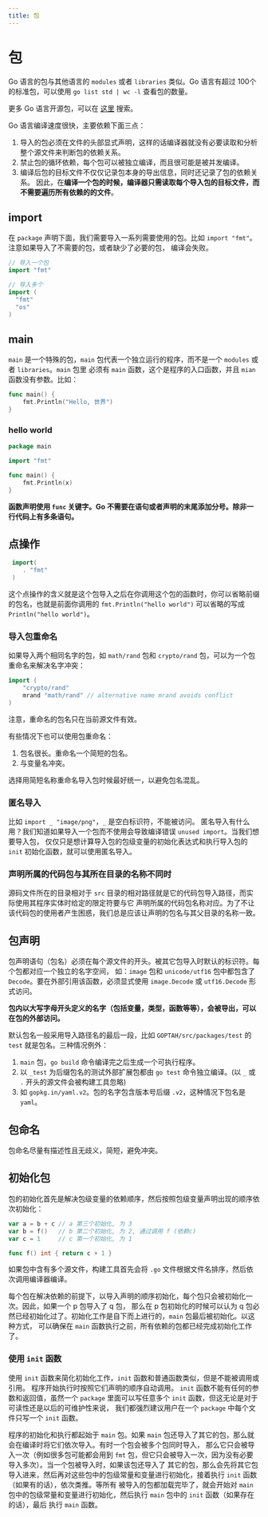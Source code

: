 ```yaml
---
title: 包
---
```

# 包
Go 语言的包与其他语言的 `modules` 或者 `libraries` 类似。Go 语言有超过 100个 的标准包，可以使用
 `go list std | wc -l` 查看包的数量。

更多 Go 语言开源包，可以在 [这里](http://godoc.org) 搜索。

Go 语言编译速度很快，主要依赖下面三点：
1. 导入的包必须在文件的头部显式声明，这样的话编译器就没有必要读取和分析整个源文件来判断包的依赖关系。
2. 禁止包的循环依赖，每个包可以被独立编译，而且很可能是被并发编译。
3. 编译后包的目标文件不仅仅记录包本身的导出信息，同时还记录了包的依赖关系。
因此，在**编译一个包的时候，编译器只需读取每个导入包的目标文件，而不需要遍历所有依赖的的文件**。

## import
在 `package` 声明下面，我们需要导入一系列需要使用的包。比如 `import "fmt"`。注意如果导入了不需要的包，或者缺少了必要的包，
编译会失败。
```go
// 导入一个包
import "fmt"

// 导入多个
import (
  "fmt"
  "os"
)
```

## main
`main` 是一个特殊的包，`main` 包代表一个独立运行的程序，而不是一个 `modules` 或者 `libraries`。`main` 包里
必须有 `main` 函数，这个是程序的入口函数，并且 `mian` 函数没有参数。比如：
```go
func main() {
	fmt.Println("Hello, 世界")
}
```

### hello world
```go
package main

import "fmt"

func main() {
	fmt.Println(x)
}
```
**函数声明使用 `func` 关键字。Go 不需要在语句或者声明的末尾添加分号。除非一行代码上有多条语句。**

## 点操作
```go
 import(
    . "fmt"
 )
```
这个点操作的含义就是这个包导入之后在你调用这个包的函数时，你可以省略前缀的包名，也就是前面你调用的 `fmt.Println("hello world")`
可以省略的写成 `Println("hello world")`。

### 导入包重命名
如果导入两个相同名字的包，如 `math/rand` 包和 `crypto/rand` 包，可以为一个包重命名来解决名字冲突：
```go
import (
    "crypto/rand"
    mrand "math/rand" // alternative name mrand avoids conflict
)
```
注意，重命名的包名只在当前源文件有效。

有些情况下也可以使用包重命名：
1. 包名很长。重命名一个简短的包名。
2. 与变量名冲突。

选择用简短名称重命名导入包时候最好统一，以避免包名混乱。

### 匿名导入
比如 `import _ "image/png"`，`_` 是空白标识符，不能被访问。
匿名导入有什么用？我们知道如果导入一个包而不使用会导致编译错误 `unused import`。当我们想要导入包，
仅仅只是想计算导入包的包级变量的初始化表达式和执行导入包的 `init` 初始化函数，就可以使用匿名导入。

### 声明所属的代码包与其所在目录的名称不同时
源码文件所在的目录相对于 `src` 目录的相对路径就是它的代码包导入路径，而实际使用其程序实体时给定的限定符要与它
声明所属的代码包名称对应。为了不让该代码包的使用者产生困惑，我们总是应该让声明的包名与其父目录的名称一致。

## 包声明
包声明语句（包名）必须在每个源文件的开头。被其它包导入时默认的标识符。每个包都对应一个独立的名字空间，
如：`image` 包和 `unicode/utf16` 包中都包含了 `Decode`。要在外部引用该函数，必须显式使用 `image.Decode` 或 
`utf16.Decode` 形式访问。

**包内以大写字母开头定义的名字（包括变量，类型，函数等等），会被导出，可以在包的外部访问。**

默认包名一般采用导入路径名的最后一段，比如 `GOPTAH/src/packages/test` 的 `test` 就是包名。三种情况例外：
1. `main` 包，`go build` 命令编译完之后生成一个可执行程序。
2. 以 `_test` 为后缀包名的测试外部扩展包都由 `go test` 命令独立编译。(以 `_` 或 `.` 开头的源文件会被构建工具忽略)
3. 如 `gopkg.in/yaml.v2`。包的名字包含版本号后缀 `.v2`，这种情况下包名是 `yaml`。

## 包命名
包命名尽量有描述性且无歧义，简短，避免冲突。

## 初始化包
包的初始化首先是解决包级变量的依赖顺序，然后按照包级变量声明出现的顺序依次初始化：
```go
var a = b + c // a 第三个初始化, 为 3
var b = f()   // b 第二个初始化, 为 2, 通过调用 f (依赖c)
var c = 1     // c 第一个初始化, 为 1

func f() int { return c + 1 }
```
如果包中含有多个源文件，构建工具首先会将 `.go` 文件根据文件名排序，然后依次调用编译器编译。

每个包在解决依赖的前提下，以导入声明的顺序初始化，每个包只会被初始化一次。因此，如果一个 p 包导入了 q 包，
那么在 p 包初始化的时候可以认为 q 包必然已经初始化过了。初始化工作是自下而上进行的，`main` 包最后被初始化。以这种方式，
可以确保在 `main` 函数执行之前，所有依赖的包都已经完成初始化工作了。

### 使用 `init` 函数
使用 `init` 函数来简化初始化工作，`init` 函数和普通函数类似，但是不能被调用或引用。
程序开始执行时按照它们声明的顺序自动调用。
`init` 函数不能有任何的参数和返回值，虽然一个 `package` 里面可以写任意多个 `init` 函数，但这无论是对于可读性还是以后的可维护性来说，
我们都强烈建议用户在一个 `package` 中每个文件只写一个 `init` 函数。

程序的初始化和执行都起始于 `main` 包。如果 `main` 包还导入了其它的包，那么就会在编译时将它们依次导入。有时一个包会被多个包同时导入，
那么它只会被导入一次（例如很多包可能都会用到 `fmt` 包，但它只会被导入一次，因为没有必要导入多次）。当一个包被导入时，如果该包还导入了
其它的包，那么会先将其它包导入进来，然后再对这些包中的包级常量和变量进行初始化，接着执行 `init` 函数（如果有的话），依次类推。等所有
被导入的包都加载完毕了，就会开始对 `main` 包中的包级常量和变量进行初始化，然后执行 `main` 包中的 `init` 函数（如果存在的话），最后
执行 `main` 函数。